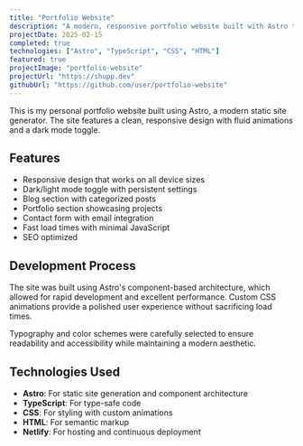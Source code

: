 ```yaml
---
title: "Portfolio Website"
description: "A modern, responsive portfolio website built with Astro to showcase my skills and projects"
projectDate: 2025-02-15
completed: true
technologies: ["Astro", "TypeScript", "CSS", "HTML"]
featured: true
projectImage: "portfolio-website"
projectUrl: "https://shupp.dev"
githubUrl: "https://github.com/user/portfolio-website"
---
```


This is my personal portfolio website built using Astro, a modern static site generator. The site features a clean, responsive design with fluid animations and a dark mode toggle.

## Features

- Responsive design that works on all device sizes
- Dark/light mode toggle with persistent settings
- Blog section with categorized posts
- Portfolio section showcasing projects
- Contact form with email integration
- Fast load times with minimal JavaScript
- SEO optimized

## Development Process

The site was built using Astro's component-based architecture, which allowed for rapid development and excellent performance. Custom CSS animations provide a polished user experience without sacrificing load times.

Typography and color schemes were carefully selected to ensure readability and accessibility while maintaining a modern aesthetic.

## Technologies Used

- **Astro**: For static site generation and component architecture
- **TypeScript**: For type-safe code
- **CSS**: For styling with custom animations
- **HTML**: For semantic markup
- **Netlify**: For hosting and continuous deployment